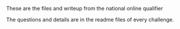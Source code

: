 These are the files and writeup from the national online qualifier

The questions and details are in the readme files of every challenge.
